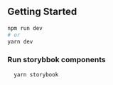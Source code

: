 ## Getting Started

```bash
npm run dev
# or
yarn dev
```

### Run storybbok components

```
  yarn storybook
```
